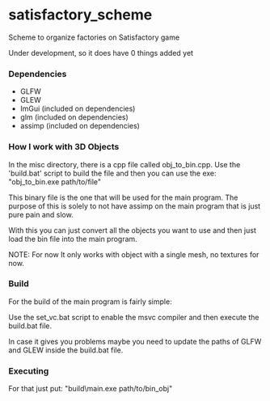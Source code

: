 # satisfactory_scheme
Scheme to organize factories on Satisfactory game

Under development, so it does have 0 things added yet

### Dependencies

- GLFW
- GLEW
- ImGui  (included on dependencies)
- glm    (included on dependencies)
- assimp (included on dependencies)

### How I work with 3D Objects

In the misc directory, there is a cpp file called obj_to_bin.cpp. Use the 
'build.bat' script to build the file and then you can use the exe:
"obj_to_bin.exe path/to/file"

This binary file is the one that will be used for the main program.
The purpose of this is solely to not have assimp on the main program that 
is just pure pain and slow. 

With this you can just convert all the objects you want to use and 
then just load the bin file into the main program.

NOTE: For now It only works with object with a single mesh, no textures
for now.

### Build

For the build of the main program is fairly simple:

Use the set_vc.bat script to enable the msvc compiler and then 
execute the build.bat file.

In case it gives you problems maybe you need to update the paths of GLFW and
GLEW inside the build.bat file.

### Executing

For that just put:
"build\main.exe path/to/bin_obj"
